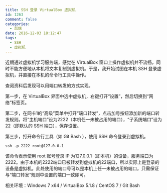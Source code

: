 ```yaml
---
title: SSH 登录 VirtualBox 虚拟机
id: 1263
comment: false
categories:
  - 后端
date: 2016-12-03 18:12:47
tags:
  - SSH
  - 虚拟机
---
```


近期通过虚拟机学习服务端，感觉在 VirtualBox 窗口上操作虚拟机并不流畅，同时不能方便地从本机将文本复制到虚拟机。于是，我开始试图在本机 SSH 登录虚拟机，并直接在本机的命令行工具中操作。
<!--more-->

查阅资料后发现可以用端口转发的方式实现。

第一步，在 VirtualBox 界面中选中虚拟机，右键打开“设置”，然后切换到“网络”标签页。

第二步，在网卡1的“高级”菜单中打开“端口转发”，点击加号按钮添加新的端口转发规则。将“主机端口”设为2222（本机任一未被占用的端口），“子系统端口”设为22（即默认的 SSH 端口），保存设置。

第三步，打开命令行工具（如 Git Bash ），使用 SSH 命令登录到虚拟机。

```
ssh -p 2222 root@127.0.0.1
```

该命令表示使用 root 账号登录 IP 为127.0.0.1（即本机）的设备，服务端口为2222。由于本机的2222端口已被转发到虚拟机的22端口，所以实际上是登录的设备是虚拟机。此处使用的端口号可以是本机上任一未被占用的端口，只需保证与“端口转发”规则中设置的端口一致即可。

相关环境：Windows 7 x64 / VirtualBox 5.1.8 / CentOS 7 / Git Bash